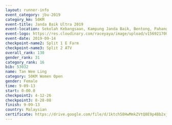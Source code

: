 ```yaml
---
layout: runner-info 
event_category: jbu-2019 
category_km: 50KM 
event-title: Janda Baik Ultra 2019
event-location: Sekolah Kebangsaan, Kampung Janda Baik, Bentong, Pahang, Malaysia 
event-logo: https://res.cloudinary.com/raceyaya/image/upload/v1569217009/logo/janda-baik_vch1pc.jpg 
event-date: 2019-09-14 
checkpoint-name2: Split 1 E Farm 
checkpoint-name3: Split 2 ATV 
overall_rank: 130
gender_rank: 31
category_rank: 16
bib: 53032
name: Tan Wee Ling
category: 50KM Women Open
gender: Female
time: 9-09-13
start: 0-00.0
checkpoint2: 4-12-26
checkpoint3: 8-28-08
finish: 9-09-13
country: Malaysian
certificate: https://drive.google.com/file/d/1ktch58HwMmkZVtQ8E9p4Bb2xjK7t7-wV/view?usp=sharing
---
```

